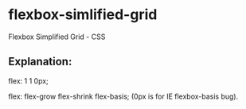 # flexbox-simlified-grid
Flexbox Simplified Grid - CSS

## Explanation:

flex: 1 1 0px;

flex: flex-grow flex-shrink flex-basis; (0px is for IE flexbox-basis bug).
